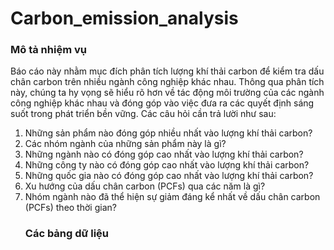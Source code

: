 # Carbon_emission_analysis
### Mô tả nhiệm vụ
Báo cáo này nhằm mục đích phân tích lượng khí thải carbon để kiểm tra dấu chân carbon trên nhiều ngành công nghiệp khác nhau. Thông qua phân tích này, chúng ta hy vọng sẽ hiểu rõ hơn về tác động môi trường của các ngành công nghiệp khác nhau và đóng góp vào việc đưa ra các quyết định sáng suốt trong phát triển bền vững. Các câu hỏi cần trả lười như sau:
<ol><li> Những sản phẩm nào đóng góp nhiều nhất vào lượng khí thải carbon?
<li> Các nhóm ngành của những sản phẩm này là gì?
<li>Những ngành nào có đóng góp cao nhất vào lượng khí thải carbon?
<li>Những công ty nào có đóng góp cao nhất vào lượng khí thải carbon?
<li>Những quốc gia nào có đóng góp cao nhất vào lượng khí thải carbon?
<li>Xu hướng của dấu chân carbon (PCFs) qua các năm là gì?
<li>Nhóm ngành nào đã thể hiện sự giảm đáng kể nhất về dấu chân carbon (PCFs) theo thời gian?

### Các bảng dữ liệu

